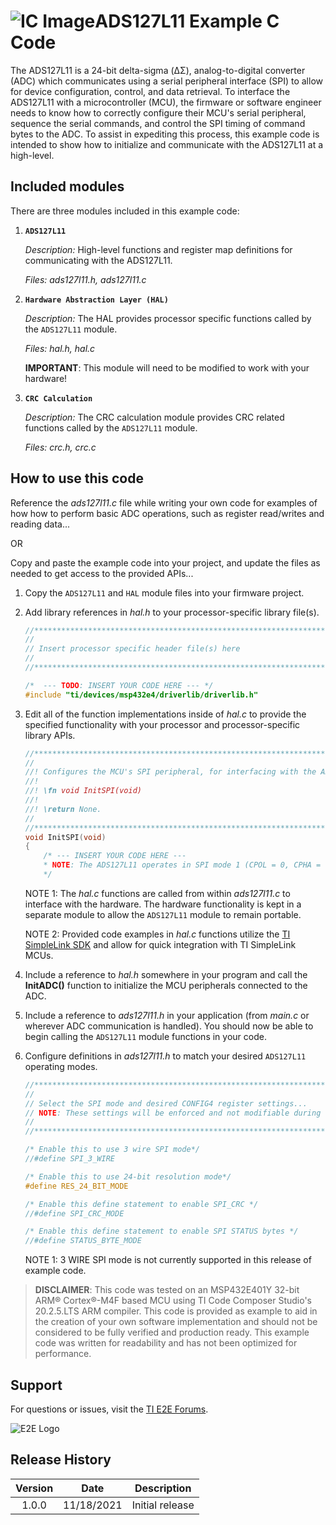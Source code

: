![IC Image](https://www.ti.com/graphics/folders/partimages/ADS127L11.jpg)ADS127L11 Example C Code
=====================

The ADS127L11 is a 24-bit delta-sigma (ΔΣ), analog-to-digital converter (ADC) which communicates using a serial peripheral interface (SPI) to allow for device configuration, control, and data retrieval. To interface the ADS127L11 with a microcontroller (MCU), the firmware or software engineer needs to know how to correctly configure their MCU's serial peripheral, sequence the serial commands, and control the SPI timing of command bytes to the ADC. To assist in expediting this process, this example code is intended to show how to initialize and communicate with the ADS127L11 at a high-level.

Included modules
----------------

There are three modules included in this example code:

1.  **`ADS127L11`**

	*Description:* High-level functions and register map definitions for communicating with the ADS127L11.
	
	*Files: ads127l11.h, ads127l11.c*

2.  **`Hardware Abstraction Layer (HAL)`**

	*Description:* The HAL provides processor specific functions called by the `ADS127L11` module.
	
	*Files: hal.h, hal.c*
	
	**IMPORTANT**: This module will need to be modified to work with your hardware!
	
2.  **`CRC Calculation`**

	*Description:* The CRC calculation module provides CRC related functions called by the `ADS127L11` module.
	
	*Files: crc.h, crc.c*


How to use this code
--------------------

Reference the *ads127l11.c* file while writing your own code for examples of how how to perform basic ADC operations, such as register read/writes and reading data...

OR

Copy and paste the example code into your project, and update the files as needed to get access to the provided APIs...

 1. Copy the `ADS127L11` and `HAL` module files into your firmware project.
 2. Add library references in *hal.h* to your processor-specific library file(s).
	```c
	//****************************************************************************
	//
	// Insert processor specific header file(s) here
	//
	//****************************************************************************"
	
	/*  --- TODO: INSERT YOUR CODE HERE --- */
	#include "ti/devices/msp432e4/driverlib/driverlib.h"
	
	```

 3. Edit all of the function implementations inside of *hal.c* to provide the specified functionality with your processor and processor-specific library APIs. 
	```c
	//*****************************************************************************
	//
	//! Configures the MCU's SPI peripheral, for interfacing with the ADC.
	//!
	//! \fn void InitSPI(void)
	//!
	//! \return None.
	//
	//*****************************************************************************
	void InitSPI(void)
	{
		/* --- INSERT YOUR CODE HERE ---
		* NOTE: The ADS127L11 operates in SPI mode 1 (CPOL = 0, CPHA = 1).
		*/
	```
	NOTE 1: The *hal.c* functions are called from within *ads127l11.c* to interface with the hardware. The hardware functionality is kept in a separate module to allow the `ADS127L11` module to remain portable.
	
	NOTE 2: Provided code examples in *hal.c* functions utilize the [TI SimpleLink SDK](http://www.ti.com/wireless-connectivity/simplelink-solutions/overview/software.html) and allow for quick integration with TI SimpleLink MCUs.
	
 4. Include a reference to *hal.h* somewhere in your program and call the **InitADC()** function to initialize the MCU peripherals connected to the ADC.

 5. Include a reference to *ads127l11.h* in your application (from *main.c* or wherever ADC communication is handled). You should now be able to begin calling the `ADS127L11` module functions in your code.
 
 5. Configure definitions in *ads127l11.h* to match your desired `ADS127L11` operating modes.
	```c
	//****************************************************************************
	//
	// Select the SPI mode and desired CONFIG4 register settings...
	// NOTE: These settings will be enforced and not modifiable during runtime!
	//
	//****************************************************************************

	/* Enable this to use 3 wire SPI mode*/
	//#define SPI_3_WIRE

	/* Enable this to use 24-bit resolution mode*/
	#define RES_24_BIT_MODE

	/* Enable this define statement to enable SPI_CRC */
	//#define SPI_CRC_MODE

	/* Enable this define statement to enable SPI STATUS bytes */
	//#define STATUS_BYTE_MODE
	```
	NOTE 1: 3 WIRE SPI mode is not currently supported in this release of example code.

> **DISCLAIMER**: This code was tested on an MSP432E401Y 32-bit ARM® Cortex®-M4F based MCU using TI Code Composer Studio's 20.2.5.LTS ARM compiler. This code is provided as example to aid in the creation of your own software implementation and should not be considered to be fully verified and production ready. This example code was written for readability and has not been optimized for performance.

Support
-------

For questions or issues, visit the [TI E2E Forums](https://e2e.ti.com/).

![E2E Logo](http://e2e.ti.com/resized-image/__size/75x0/__key/CommunityServer-Wikis-Components-Files/00-00-00-01-27/2234.ti_2D00_e2e_2D00_Pos_2D00_no_2D00_text_2D00_150.jpg)

Release History
---------------
| Version     | Date        | Description            |
|:-----------:| ----------- | ---------------------- |
| 1.0.0       | 11/18/2021  | Initial release        |
